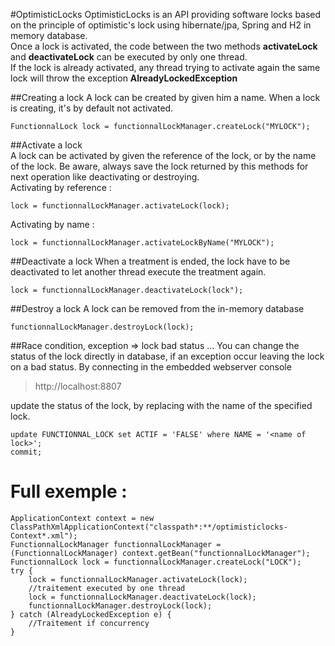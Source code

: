 #OptimisticLocks
OptimisticLocks is an API providing software locks based on the principle of optimistic's lock using hibernate/jpa, Spring and H2 in memory database.<br/>
Once a lock is activated, the code between the two methods **activateLock** and **deactivateLock** can be executed by only one thread.<br/>
If the lock is already activated, any thread trying to activate again the same lock will throw the exception **AlreadyLockedException**

##Creating a lock
A lock can be created by given him a name. When a lock is creating, it's by default not activated.

    FunctionnalLock lock = functionnalLockManager.createLock("MYLOCK");

##Activate a lock     
A lock can be activated by given the reference of the lock, or by the name of the lock. Be aware, always save the lock returned by this methods for next operation like deactivating or destroying.<br/>
Activating by reference :
    
    lock = functionnalLockManager.activateLock(lock);
    
Activating by name :   

    lock = functionnalLockManager.activateLockByName("MYLOCK");
    
##Deactivate a lock
When a treatment is ended, the lock have to be deactivated to let another thread execute the treatment again.
    
    lock = functionnalLockManager.deactivateLock(lock");
    
##Destroy a lock
A lock can be removed from the in-memory database

    functionnalLockManager.destroyLock(lock);

##Race condition, exception => lock bad status ...
You can change the status of the lock directly in database, if an exception occur leaving the lock on a bad status.
By connecting in the embedded webserver console

> http://localhost:8807
    
update the status of the lock, by replacing <name of lock> with the name of the specified lock.

	update FUNCTIONNAL_LOCK set ACTIF = 'FALSE' where NAME = '<name of lock>';
	commit;


# Full exemple :
    ApplicationContext context = new ClassPathXmlApplicationContext("classpath*:**/optimisticlocks-Context*.xml");
    FunctionnalLockManager functionnalLockManager = (FunctionnalLockManager) context.getBean("functionnalLockManager");
    FunctionnalLock lock = functionnalLockManager.createLock("LOCK");
    try {
        lock = functionnalLockManager.activateLock(lock);
        //traitement executed by one thread
        lock = functionnalLockManager.deactivateLock(lock);
        functionnalLockManager.destroyLock(lock);
    } catch (AlreadyLockedException e) {
        //Traitement if concurrency
    }
